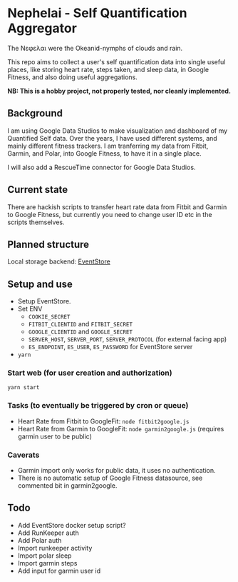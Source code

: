 Nephelai - Self Quantification Aggregator
=========================================

The Νεφελαι were the Okeanid-nymphs of clouds and rain.

This repo aims to collect a user's self quantification data into single useful
places, like storing heart rate, steps taken, and sleep data, in Google
Fitness, and also doing useful aggregations.

**NB: This is a hobby project, not properly tested, nor cleanly implemented.**


Background
----------

I am using Google Data Studios to make visualization and dashboard of my
Quantified Self data.  Over the years, I have used different systems, and
mainly different fitness trackers.  I am tranferring my data from Fitbit,
Garmin, and Polar, into Google Fitness, to have it in a single place.

I will also add a RescueTime connector for Google Data Studios.


Current state
-------------

There are hackish scripts to transfer heart rate data from Fitbit and Garmin to
Google Fitness, but currently you need to change user ID etc in the scripts
themselves.


Planned structure
-----------------

Local storage backend: [EventStore](https://eventstore.org/)


Setup and use
-------------

* Setup EventStore.
* Set ENV
  * `COOKIE_SECRET`
  * `FITBIT_CLIENTID` and `FITBIT_SECRET`
  * `GOOGLE_CLIENTID` and `GOOGLE_SECRET`
  * `SERVER_HOST`, `SERVER_PORT`, `SERVER_PROTOCOL` (for external facing app)
  * `ES_ENDPOINT`, `ES_USER`, `ES_PASSWORD` for EventStore server
* `yarn`

### Start web (for user creation and authorization)

`yarn start`


### Tasks (to eventually be triggered by cron or queue)

* Heart Rate from Fitbit to GoogleFit: `node fitbit2google.js`
* Heart Rate from Garmin to GoogleFit: `node garmin2google.js` (requires garmin user to be public)


### Caverats

* Garmin import only works for public data, it uses no authentication.
* There is no automatic setup of Google Fitness datasource, see commented bit in garmin2google.


Todo
----

* Add EventStore docker setup script?
* Add RunKeeper auth
* Add Polar auth
* Import runkeeper activity
* Import polar sleep
* Import garmin steps
* Add input for garmin user id

